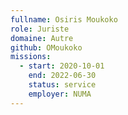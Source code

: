 ```yaml
---
fullname: Osiris Moukoko
role: Juriste 
domaine: Autre
github: OMoukoko
missions:
  - start: 2020-10-01
    end: 2022-06-30
    status: service
    employer: NUMA
---
```


